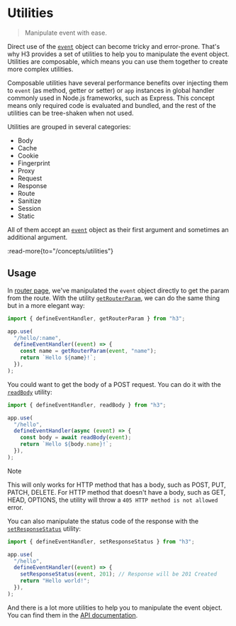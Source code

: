 # Utilities

> Manipulate event with ease.

Direct use of the [`event`](/concepts/event) object can become tricky and error-prone. That's why H3 provides a set of utilities to help you to manipulate the event object. Utilities are composable, which means you can use them together to create more complex utilities.

Composable utilities have several performance benefits over injecting them to `event` (as method, getter or setter) or `app` instances in global handler commonly used in Node.js frameworks, such as Express. This concept means only required code is evaluated and bundled, and the rest of the utilities can be tree-shaken when not used.

Utilities are grouped in several categories:

- Body
- Cache
- Cookie
- Fingerprint
- Proxy
- Request
- Response
- Route
- Sanitize
- Session
- Static

All of them accept an [`event`](/concepts/event) object as their first argument and sometimes an additional argument.

:read-more{to="/concepts/utilities"}

## Usage

In [router page](/concepts/router), we've manipulated the `event` object directly to get the param from the route. With the utility [`getRouterParam`](/concepts/utilities), we can do the same thing but in a more elegant way:

```js
import { defineEventHandler, getRouterParam } from "h3";

app.use(
  "/hello/:name",
  defineEventHandler((event) => {
    const name = getRouterParam(event, "name");
    return `Hello ${name}!`;
  }),
);
```

You could want to get the body of a POST request. You can do it with the [`readBody`](/concepts/utilities) utility:

```js
import { defineEventHandler, readBody } from "h3";

app.use(
  "/hello",
  defineEventHandler(async (event) => {
    const body = await readBody(event);
    return `Hello ${body.name}!`;
  }),
);
```

> [!NOTE]
> This will only works for HTTP method that has a body, such as POST, PUT, PATCH, DELETE. For HTTP method that doesn't have a body, such as GET, HEAD, OPTIONS, the utility will throw a `405 HTTP method is not allowed` error.

You can also manipulate the status code of the response with the [`setResponseStatus`](/concepts/utilities) utility:

```js
import { defineEventHandler, setResponseStatus } from "h3";

app.use(
  "/hello",
  defineEventHandler((event) => {
    setResponseStatus(event, 201); // Response will be 201 Created
    return "Hello world!";
  }),
);
```

And there is a lot more utilities to help you to manipulate the event object. You can find them in the [API documentation](/concepts/utilities).
